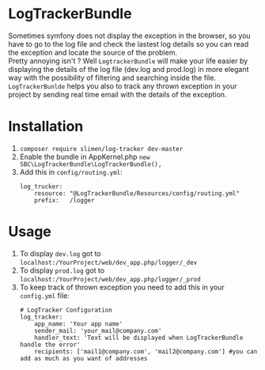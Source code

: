 # LogTrackerBundle

Sometimes symfony does not display the exception in the browser, so you have to go to the log file and check the lastest log details so you can read the exception and locate the source of the problem.<br>
Pretty annoying isn't ? Well `LogtrackerBundle` will make your life easier by displaying the details of the log file (dev.log and prod.log) in more elegant way with the possibility of filtering and searching inside the file.<br>
`LogTrackerBunlde` helps you also to track any thrown exception in your project by sending real time email with the details of the exception.

# Installation

1. `composer require slimen/log-tracker dev-master`<br>
2. Enable the bundle in AppKernel.php `new SBC\LogTrackerBundle\LogTrackerBundle(),`<br>
3. Add this in `config/routing.yml`:<br>
    ```
    log_trucker:
        resource: "@LogTrackerBundle/Resources/config/routing.yml"
        prefix:   /logger
    ```

# Usage
1. To display `dev.log` got to `localhost:/YourProject/web/dev_app.php/logger/_dev`
2. To display `prod.log` got to `localhost:/YourProject/web/dev_app.php/logger/_prod`
3. To keep track of thrown exception you need to add this in your `config.yml` file:<br>
    ```
    # LogTracker Configuration
    log_tracker:
        app_name: 'Your app name'
        sender_mail: 'your_mail@company.com'
        handler_text: 'Text will be displayed when LogTrackerBundle handle the error'
        recipients: ['mail1@company.com', 'mail2@company.com'] #you can add as much as you want of addresses
    ```
